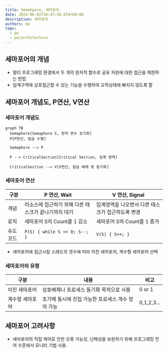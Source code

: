 ```yaml
---
title: Semahpore, 세마포어
date: 2024-06-02T20:47:50.074+09:00
description: 세마포어
authors: me
tags:
  - pe
  - pe/architecture
---
```


## 세마포어의 개념

- 멀티 프로그래밍 환경에서 두 개의 원자적 함수로 공유 자원에 대한 접근을 제한하는 방법
- 임계구역에 상호접근할 수 있는 기능을 수행하여 교착상태에 빠지지 않도록 함

## 세마포어 개념도, P연산, V연산

### 세마포어 개념도

```mermaid
graph TB
  Semaphore[Semaphore S, 정적 변수 초기화]
  P[P연산, 잠금 수행]

  Semaphore --> P

  P --> CriticalSection[Critical Section, 임계 영역]

  CriticalSection --> V[V연산, 잠금 해제 및 동기화]
```

### 세마포어 연산

| 구분     | P 연산, Wait                                         | V 연산, Signal                                    |
| -------- | ---------------------------------------------------- | ------------------------------------------------- |
| 개념     | 리소스에 접근하기 위해 다른 태스크가 끝나기까지 대기 | 임계영역을 나오면서 다른 태스크가 접근하도록 변경 |
| 로직     | 세마포어 S의 Count를 1 감소                          | 세마포어 S의 Count를 1 증가                       |
| 슈도코드 | `P(S) { while S <= 0; S--; }`                        | `V(S) { S++; }`                                   |

- 세마포어에 접근시킬 스레드의 갯수에 따라 이진 세마포어, 계수형 세마포어 선택

### 세마포어의 유형

| 구분            | 내용                                              | 비고       |
| --------------- | ------------------------------------------------- | ---------- |
| 이진 세마포어   | 상호배제나 프로세스 동기화 목적으로 사용          | 0 or 1     |
| 계수형 세마포어 | 초기에 동시에 진입 가능한 프로세스 개수 정의 가능 | 0,1,2,3... |

## 세마포어 고려사항

- 세마포어의 직접 제어로 인한 오류 가능성, 난해성을 보완하기 위해 프로그래밍 언어 수준에서 모니터 기법 사용.
